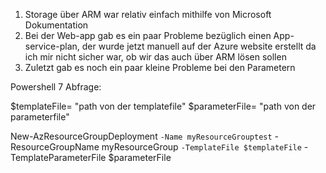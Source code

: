 1. Storage über ARM war relativ einfach mithilfe von Microsoft Dokumentation
2. Bei der Web-app gab es ein paar Probleme bezüglich einen App-service-plan, der wurde jetzt manuell auf der Azure website erstellt
	da ich mir nicht sicher war, ob wir das auch über ARM lösen sollen
3. Zuletzt gab es noch ein paar kleine Probleme bei den Parametern


Powershell 7 Abfrage:

$templateFile= "path von der templatefile"
$parameterFile= "path von der parameterfile"

New-AzResourceGroupDeployment `
  -Name myResourceGrouptest `
  -ResourceGroupName myResourceGroup `
  -TemplateFile $templateFile `
  -TemplateParameterFile $parameterFile

